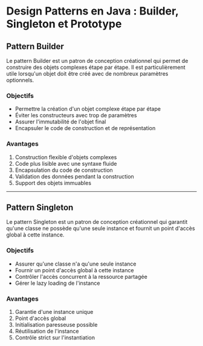 # Design Patterns en Java : Builder, Singleton et Prototype

## Pattern Builder

Le pattern Builder est un patron de conception créationnel qui permet de construire des objets complexes étape par étape.
Il est particulièrement utile lorsqu'un objet doit être créé avec de nombreux paramètres optionnels.

### Objectifs
- Permettre la création d'un objet complexe étape par étape
- Éviter les constructeurs avec trop de paramètres
- Assurer l'immutabilité de l'objet final
- Encapsuler le code de construction et de représentation

### Avantages
1. Construction flexible d'objets complexes
2. Code plus lisible avec une syntaxe fluide
3. Encapsulation du code de construction
4. Validation des données pendant la construction
5. Support des objets immuables

---

## Pattern Singleton

Le pattern Singleton est un patron de conception créationnel qui garantit qu'une classe ne possède 
qu'une seule instance et fournit un point d'accès global à cette instance.

### Objectifs
- Assurer qu'une classe n'a qu'une seule instance
- Fournir un point d'accès global à cette instance
- Contrôler l'accès concurrent à la ressource partagée
- Gérer le lazy loading de l'instance

### Avantages
1. Garantie d'une instance unique
2. Point d'accès global
3. Initialisation paresseuse possible
4. Réutilisation de l'instance
5. Contrôle strict sur l'instantiation
